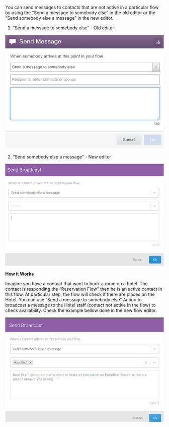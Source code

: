 You can send messages to contacts that are not active in a particular flow by using the “Send a message to somebody else” in the old editor or the “Send somebody else a message” in the new editor.  

1. “Send a message to somebody else” - Old editor

![](/img/flow/sendmessage3.png)

2. “Send somebody else a message”  - New editor

![](/img/flow/sendmessage4.png)

**How it Works**

Imagine you have a contact that want to book a room on a hotel. The contact is responding the “Reservation Flow” then he is an active contact in this flow.  At particular step, the flow will check if there are places on the Hotel. You can use “Send a message to somebody else” Action to broadcast a message to the Hotel staff (contact not active in the flow) to check availability. Check the example bellow done in the new flow editor.

![](/img/flow/sendmessage5.png)
